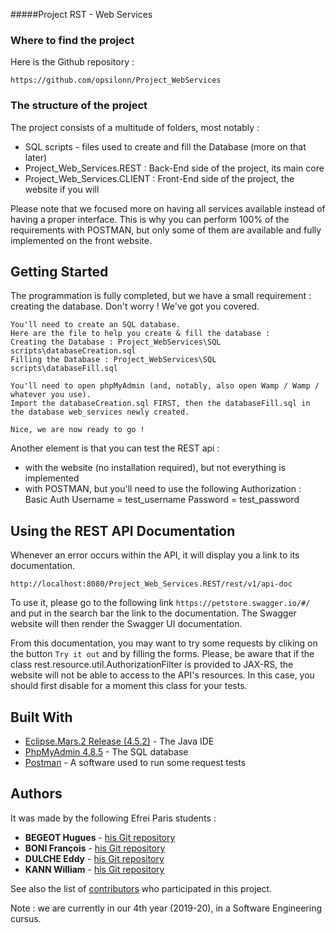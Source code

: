 #####Project RST - Web Services

### Where to find the project
Here is the Github repository :
 ```
https://github.com/opsilonn/Project_WebServices
 ```

### The structure of the project
The project consists of a multitude of folders, most notably :
* SQL scripts - files used to create and fill the Database (more on that later)
* Project_Web_Services.REST : Back-End side of the project, its main core
* Project_Web_Services.CLIENT : Front-End side of the project, the website if you will

Please note that we focused more on having all services available instead of having a proper interface.
This is why you can perform 100% of the requirements with POSTMAN, but only some of them are available and fully implemented on the front website.



## Getting Started
The programmation is fully completed, but we have a small requirement : creating the database.
Don't worry ! We've got you covered.


```
You'll need to create an SQL database.
Here are the file to help you create & fill the database :
Creating the Database : Project_WebServices\SQL scripts\databaseCreation.sql
Filling the Database : Project_WebServices\SQL scripts\databaseFill.sql

You'll need to open phpMyAdmin (and, notably, also open Wamp / Wamp / whatever you use).
Import the databaseCreation.sql FIRST, then the databaseFill.sql in the database web_services newly created.

Nice, we are now ready to go !
```

Another element is that you can test the REST api :
- with the website (no installation required), but not everything is implemented
- with POSTMAN, but you'll need to use the following Authorization :
   Basic Auth
   Username = test_username
   Password = test_password
 

## Using the REST API Documentation
Whenever an error occurs within the API, it will display you a link to its documentation.
 ```
 http://localhost:8080/Project_Web_Services.REST/rest/v1/api-doc
 ```

 To use it, please go to the following link `https://petstore.swagger.io/#/` and put in the search bar the link to the documentation. The Swagger website will then render the Swagger UI documentation.

From this documentation, you may want to try some requests by cliking on the button `Try it out` and by filling the forms. Please, be aware that if the class rest.resource.util.AuthorizationFilter is provided to JAX-RS, the website will not be able to access to the API's resources. In this case, you should first disable for a moment this class for your tests.


## Built With

* [Eclipse.Mars.2 Release (4.5.2)](https://www.eclipse.org/mars/) - The Java IDE
* [PhpMyAdmin 4.8.5](https://https://www.phpmyadmin.net) - The SQL database
* [Postman](https://learning.getpostman.com) - A software used to run some request tests
  


## Authors

It was made by the following Efrei Paris students :
* **BEGEOT Hugues** - [his Git repository](https://github.com/opsilonn)
* **BONI François** - [his Git repository](https://github.com/scorpionsdu78)
* **DULCHE Eddy** - [his Git repository](https://github.com/DulcheE)
* **KANN William** - [his Git repository](https://github.com/williamkann)

See also the list of [contributors](https://github.com/opsilonn/Project_WebServices/graphs/contributors) who participated in this project.

Note : we are currently in our 4th year (2019-20), in a Software Engineering cursus.
